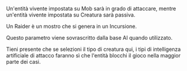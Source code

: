 Un'entità vivente impostata su Mob sarà in grado di attaccare, mentre un'entità vivente impostata su Creatura sarà passiva.

Un Raider è un mostro che si genera in un Incursione.

Questo parametro viene sovrascritto dalla base AI quando utilizzato.

Tieni presente che se selezioni il tipo di creatura qui, i tipi di intelligenza artificiale di attacco faranno sì che l'entità blocchi il gioco nella maggior parte dei casi.